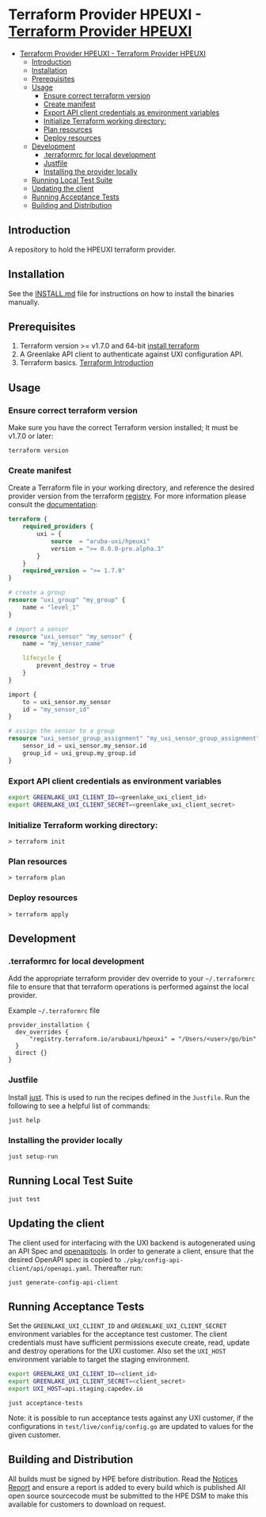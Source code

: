 # Terraform Provider HPEUXI - [Terraform Provider HPEUXI](#terraform-provider-hpeuxi)
- [Terraform Provider HPEUXI - Terraform Provider HPEUXI](#terraform-provider-hpeuxi---terraform-provider-hpeuxi)
  - [Introduction](#introduction)
  - [Installation](#installation)
  - [Prerequisites](#prerequisites)
  - [Usage](#usage)
    - [Ensure correct terraform version](#ensure-correct-terraform-version)
    - [Create manifest](#create-manifest)
    - [Export API client credentials as environment variables](#export-api-client-credentials-as-environment-variables)
    - [Initialize Terraform working directory:](#initialize-terraform-working-directory)
    - [Plan resources](#plan-resources)
    - [Deploy resources](#deploy-resources)
  - [Development](#development)
    - [.terraformrc for local development](#terraformrc-for-local-development)
    - [Justfile](#justfile)
    - [Installing the provider locally](#installing-the-provider-locally)
  - [Running Local Test Suite](#running-local-test-suite)
  - [Updating the client](#updating-the-client)
  - [Running Acceptance Tests](#running-acceptance-tests)
  - [Building and Distribution](#building-and-distribution)


## Introduction

A repository to hold the HPEUXI terraform provider.

## Installation

See the [INSTALL.md](INSTALL.md) file for instructions on how to install the binaries manually.

## Prerequisites

1. Terraform version >= v1.7.0 and 64-bit [install terraform](https://learn.hashicorp.com/tutorials/terraform/install-cli)
1. A Greenlake API client to authenticate against UXI configuration API.
1. Terraform basics. [Terraform Introduction](https://www.terraform.io/intro/index.html)

## Usage

### Ensure correct terraform version

Make sure you have the correct Terraform version installed; It must be v1.7.0 or later:

```shell
terraform version
```

### Create manifest

Create a Terraform file in your working directory, and reference the desired provider version from the terraform [registry](https://registry.terraform.io/providers/aruba-uxi/hpeuxi/latest). For more information please consult the [documentation](docs/):

```terraform
terraform {
    required_providers {
        uxi = {
            source  = "aruba-uxi/hpeuxi"
            version = ">= 0.0.0-pre.alpha.3"
        }
    }
    required_version = ">= 1.7.0"
}

# create a group
resource "uxi_group" "my_group" {
    name = "level_1"
}

# import a sensor
resource "uxi_sensor" "my_sensor" {
    name = "my_sensor_name"

    lifecycle {
        prevent_destroy = true
    }
}

import {
    to = uxi_sensor.my_sensor
    id = "my_sensor_id"
}

# assign the sensor to a group
resource "uxi_sensor_group_assignment" "my_uxi_sensor_group_assignment" {
    sensor_id = uxi_sensor.my_sensor.id
    group_id = uxi_group.my_group.id
}
```

### Export API client credentials as environment variables

```bash
export GREENLAKE_UXI_CLIENT_ID=<greenlake_uxi_client_id>
export GREENLAKE_UXI_CLIENT_SECRET=<greenlake_uxi_client_secret>
```

### Initialize Terraform working directory:
```shell
> terraform init
```

### Plan resources
```shell
> terraform plan
```

### Deploy resources
```shell
> terraform apply
```

## Development

### .terraformrc for local development

Add the appropriate terraform provider dev override to your `~/.terraformrc` file to ensure that that terraform operations is performed against the local provider.

Example `~/.terraformrc` file
```
provider_installation {
  dev_overrides {
      "registry.terraform.io/arubauxi/hpeuxi" = "/Users/<user>/go/bin"
  }
  direct {}
}
```

### Justfile

Install [just](https://github.com/casey/just?tab=readme-ov-file#installation). This is used to run
the recipes defined in the `Justfile`. Run the following to see a helpful list of commands:

```shell
just help
```

### Installing the provider locally

```shell
just setup-run
```

## Running Local Test Suite

```shell
just test
```

## Updating the client

The client used for interfacing with the UXI backend is autogenerated using an API Spec and [openapitools](https://github.com/OpenAPITools/openapi-generator-cli). In order to generate a client, ensure that the desired OpenAPI spec is copied to `./pkg/config-api-client/api/openapi.yaml`. Thereafter run:

```shell
just generate-config-api-client
```

## Running Acceptance Tests

Set the `GREENLAKE_UXI_CLIENT_ID` and `GREENLAKE_UXI_CLIENT_SECRET` environment variables for the acceptance test customer. The client credentials must have sufficient permissions execute create, read, update and destroy operations for the UXI customer. Also set the `UXI_HOST` environment variable to target the staging
environment.

```bash
export GREENLAKE_UXI_CLIENT_ID=<client_id>
export GREENLAKE_UXI_CLIENT_SECRET=<client_secret>
export UXI_HOST=api.staging.capedev.io
```

```shell
just acceptance-tests
```

Note: it is possible to run acceptance tests against any UXI customer, if the configurations in
`test/live/config/config.go` are updated to values for the given customer.

## Building and Distribution

All builds must be signed by HPE before distribution.
Read the [Notices Report](public/README.md) and ensure a report is added to every build which is published
All open source sourcecode must be submitted to the HPE DSM to make this available for customers to download on request.
